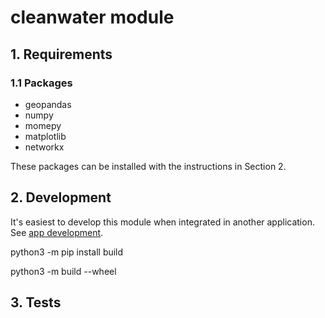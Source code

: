 # cleanwater module

## 1. Requirements

### 1.1 Packages

- geopandas
- numpy
- momepy
- matplotlib
- networkx

These packages can be installed with the instructions in Section 2.


## 2. Development

It's easiest to develop this module when integrated in another application. See [app development](../cwa_geodorm/README.md#2-development).


python3 -m pip install build

python3 -m build --wheel

## 3. Tests
